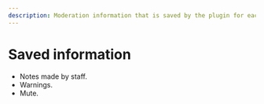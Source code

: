 ```yaml
---
description: Moderation information that is saved by the plugin for each player.
---
```


# Saved information

* Notes made by staff.
* Warnings.
* Mute.


